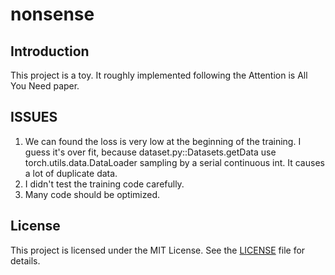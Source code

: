 # nonsense

## Introduction
This project is a toy. It roughly implemented following the Attention is All You Need paper. 

## ISSUES
1. We can found the loss is very low at the beginning of the training. I guess it's over fit, because dataset.py::Datasets.getData use torch.utils.data.DataLoader sampling by a serial continuous int. It causes a lot of duplicate data.
2. I didn't test the training code carefully.
3. Many code should be optimized.

## License

This project is licensed under the MIT License. See the [LICENSE](LICENSE) file for details.
